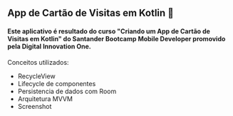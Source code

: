 ## App de Cartão de Visitas em Kotlin 🚀
#### Este aplicativo é resultado do curso "Criando um App de Cartão de Visitas em Kotlin" do Santander Bootcamp Mobile Developer promovido pela Digital Innovation One.

Conceitos utilizados:
- RecycleView
- Lifecycle de componentes
- Persistencia de dados com Room
- Arquitetura MVVM
- Screenshot

